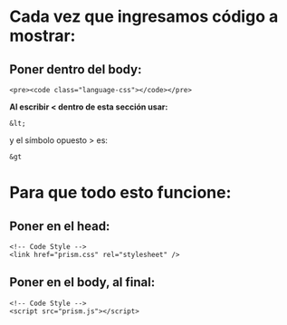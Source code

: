 # Cada vez que ingresamos código a mostrar:

## Poner dentro del body:
```
<pre><code class="language-css"></code></pre>
```
**Al escribir < dentro de esta sección usar:**
```
&lt;
```
y el símbolo opuesto > es:
```
&gt
```
# Para que todo esto funcione:

## Poner en el head:
```
<!-- Code Style -->
<link href="prism.css" rel="stylesheet" />
```

## Poner en el body, al final:
```
<!-- Code Style -->
<script src="prism.js"></script>
```